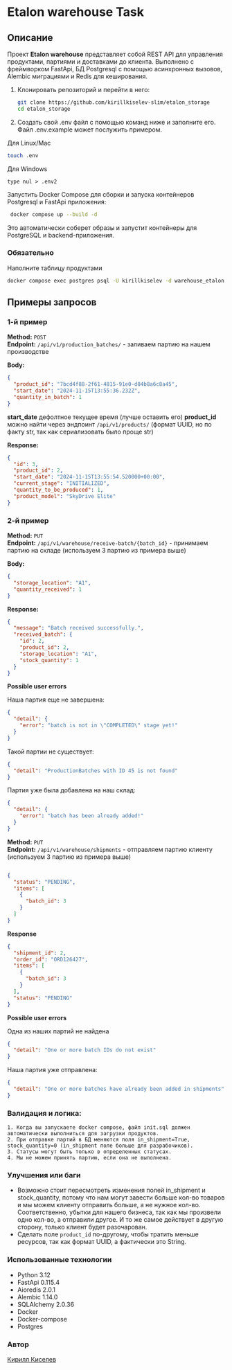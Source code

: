 # Etalon warehouse Task

## Описание

Проект **Etalon warehouse** представляет собой REST API для управления продуктами, партиями и доставками до клиента. 
Выполнено с фреймворком FastApi, БД Postgresql с помощью асинхронных вызовов, Alembic миграциями и Redis для кеширования.

1. Клонировать репозиторий и перейти в него:

    ```bash
    git clone https://github.com/kirillkiselev-slim/etalon_storage
    cd etalon_storage
    ```
   
2. Создать свой .env файл с помощью команд ниже и заполните его. Файл .env.example может послужить примером.

Для Linux/Mac
```bash
touch .env
```

Для Windows
```commandline
type nul > .env2
```

Запустить Docker Compose для сборки и запуска контейнеров Postgresql и FastApi приложения:

```bash
 docker compose up --build -d
```
   
Это автоматически соберет образы и запустит контейнеры для PostgreSQL и backend-приложения.

### **Обязательно**
Наполните таблицу продуктами

```bash 
docker compose exec postgres psql -U kirillkiselev -d warehouse_etalon -f /docker-entrypoint-initdb.d/init.sql
```

## Примеры запросов

### 1-й пример

**Method:** `POST`  
**Endpoint:** `/api/v1/production_batches/` - заливаем партию на нашем производстве

**Body:**

```json
{
  "product_id": "7bcd4f88-2f61-4815-91e0-d84b8a6c8a45",
  "start_date": "2024-11-15T13:55:36.232Z",
  "quantity_in_batch": 1
}
```
**start_date** дефолтное текущее время (лучше оставить его)
**product_id** можно найти через эндпоинт `/api/v1/products/` (формат UUID, но по факту str, так как сериализовать было проще str)

**Response:**

```json
{
  "id": 3,
  "product_id": 2,
  "start_date": "2024-11-15T13:55:54.520000+00:00",
  "current_stage": "INITIALIZED",
  "quantity_to_be_produced": 1,
  "product_model": "SkyDrive Elite"
}
```

### 2-й пример

**Method:** `PUT`  
**Endpoint:** `/api/v1/warehouse/receive-batch/{batch_id}` - принимаем партию на складе (используем 3 партию из примера выше)

**Body:**

```json
{
  "storage_location": "A1",
  "quantity_received": 1
}
```

**Response:**

```json
{
  "message": "Batch received successfully.",
  "received_batch": {
    "id": 2,
    "product_id": 2,
    "storage_location": "A1",
    "stock_quantity": 1
  }
}

```

**Possible user errors**

Наша партия еще не завершена:
```json
{
  "detail": {
    "error": "batch is not in \"COMPLETED\" stage yet!"
  }
}

```
Такой партии не существует: 
```json
{
  "detail": "ProductionBatches with ID 45 is not found"
}
```

Партия уже была добавлена на наш склад:
```json
{
  "detail": {
    "error": "batch has been already added!"
  }
}
```

**Method:** `PUT`  
**Endpoint:** `/api/v1/warehouse/shipments` - отправляем партию клиенту (используем 3 партию из примера выше)

```json

{
  "status": "PENDING",
  "items": [
    {
      "batch_id": 3
    }
  ]
}
```

**Response**

```json
{
  "shipment_id": 2,
  "order_id": "ORD126427",
  "items": [
    {
      "batch_id": 3
    }
  ],
  "status": "PENDING"
}
```

**Possible user errors**

Одна из наших партий не найдена 
```json
{
  "detail": "One or more batch IDs do not exist"
}
```
Наша партия уже отправлена:
```json
{
  "detail": "One or more batches have already been added in shipments"
}
```

### Валидация и логика:

~~~
1. Когда вы запускаете docker compose, файл init.sql должен автоматически выполниться для загрузки продуктов.
2. При отправке партий в БД меняются поля in_shipment=True, stock_quantity=0 (in_shipment поле больше для разрабочиков).
3. Статусы могут быть только в определенных статусах.
4. Мы не можем принять партию, если она не выполнена.
~~~

### Улучшения или баги
- Возможно стоит пересмотреть изменения полей in_shipment и stock_quantity, потому что нам могут 
завести больше кол-во товаров и мы можем клиенту отправить больше, а не нужное кол-во. Соответственно, убытки для нашего бизнеса, 
так как мы произвели одно кол-во, а отправили другое. И то же самое действует в другую сторону, только клиент будет разочарован.
- Сделать поле `product_id` по-другому, чтобы тратить меньше ресурсов, так как формат UUID, а фактически это String.

### Использованные технологии

* Python 3.12
* FastApi 0.115.4
* Aioredis 2.0.1
* Alembic 1.14.0
* SQLAlchemy 2.0.36
* Docker
* Docker-compose
* Postgres

### Автор

[Кирилл Киселев](https://github.com/kirillkiselev-slim)
